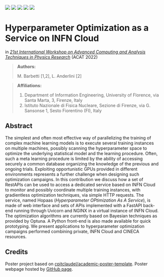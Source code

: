 [![](https://img.shields.io/badge/indico-event-c89e6c?style=flat&logoColor=white)](https://indico.cern.ch/event/1106990/)
[![](https://img.shields.io/badge/indico-contribution-087cfc?style=flat&logoColor=white)](https://indico.cern.ch/event/1106990/contributions/4991351/)
[![](https://img.shields.io/badge/HTML-poster-E34F26?style=flat&logo=HTML5&logoColor=white)](https://mbarbetti.github.io/poster-acat2022-hopaas/poster.html)
[![](https://img.shields.io/badge/PDF-poster-EC1C24?style=flat&logo=Adobe%20Acrobat%20Reader&logoColor=white)](https://indico.cern.ch/event/1106990/contributions/4991351/attachments/2532524/4357741/hopaas_poster_acat2022.pdf)
[![](https://img.shields.io/badge/arXiv-2301.05522-B31B1B?style=flat&logoColor=white)](https://arxiv.org/abs/2301.05522)
<!--
[![](https://img.shields.io/badge/J%20Phys:%20Conf%20Ser-(1525)012097-236fb5?style=flat&logoColor=white)](https://dx.doi.org/10.1088/1742-6596/1525/1/012097)
[![](https://img.shields.io/badge/PoS-(CompTools2021)034-78a434?style=flat&logoColor=white)](https://pos.sissa.it/409/034)
-->


# Hyperparameter Optimization as a Service on INFN Cloud
in [*21st International Workshop on Advanced Computing and Analysis Techniques in Physics Research*](https://indico.cern.ch/event/1106990/) (ACAT 2022)

> **Authors:**
>
> M. Barbetti [1,2], L. Anderlini [2]

> **Affiliations:**
> 1. Department of Information Engineering, University of Florence, via Santa Marta, 3, Firenze, Italy
> 2. Istituto Nazionale di Fisica Nucleare, Sezione di Firenze, via G. Sansonse 1, Sesto Fiorentino (FI), Italy


## Abstract
The simplest and often most effective way of parallelizing the training of complex machine learning models is to execute several training  instances on multiple machines, possibly scanning the hyperparameter space to optimize the underlying statistical model and the learning procedure. 
Often, such a meta learning procedure is limited by the ability of accessing  securely a common database organizing the knowledge of the previous and ongoing trials. Exploiting opportunistic GPUs provided in different environments represents a further challenge when designing such optimization campaigns. 
In this contribution we discuss how a set of RestAPIs can be used to access a dedicated service based on INFN Cloud to monitor and possibly coordinate multiple training instances, with gradientless optimization techniques, via simple HTTP requests. The service, named Hopaas (_Hyperparameter OPtimization As A Service_), is made of web interface and sets of APIs implemented with a FastAPI back-end  running through Uvicorn and NGINX in a virtual instance of INFN Cloud. The optimization algorithms are currently based on Bayesian techniques as provided by Optuna. A Python front-end is also made available for quick prototyping. 
We present applications to hyperparameter optimization campaigns performed combining private, INFN Cloud and CINECA resources.

## Credits
Poster project based on [cpitclaudel/academic-poster-template](https://github.com/cpitclaudel/academic-poster-template). Poster webpage hosted by [GitHub page](https://pages.github.com).
